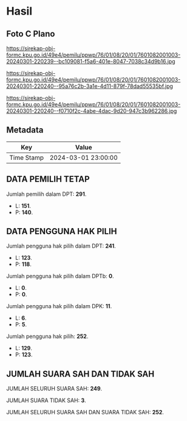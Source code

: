 # Hasil

## Foto C Plano

https://sirekap-obj-formc.kpu.go.id/49e4/pemilu/ppwp/76/01/08/20/01/7601082001003-20240301-220239--bc109081-f5a6-401e-8047-7038c34d9b16.jpg

https://sirekap-obj-formc.kpu.go.id/49e4/pemilu/ppwp/76/01/08/20/01/7601082001003-20240301-220240--95a76c2b-3a1e-4d11-879f-78dad55535bf.jpg

https://sirekap-obj-formc.kpu.go.id/49e4/pemilu/ppwp/76/01/08/20/01/7601082001003-20240301-220240--f0710f2c-4abe-4dac-9d20-947c3b962286.jpg


## Metadata

| Key        | Value               |
| ---------- | ------------------- |
| Time Stamp | 2024-03-01 23:00:00 |


## DATA PEMILIH TETAP

Jumlah pemilih dalam DPT: **291**.
 * L: **151**.
 * P: **140**.

## DATA PENGGUNA HAK PILIH

Jumlah pengguna hak pilih dalam DPT: **241**.
 * L: **123**.
 * P: **118**.

Jumlah pengguna hak pilih dalam DPTb: **0**.
 * L: **0**.
 * P: **0**.

Jumlah pengguna hak pilih dalam DPK: **11**.
 * L: **6**.
 * P: **5**.

Jumlah pengguna hak pilih: **252**.
 * L: **129**.
 * P: **123**.

## JUMLAH SUARA SAH DAN TIDAK SAH

JUMLAH SELURUH SUARA SAH: **249**.

JUMLAH SUARA TIDAK SAH: **3**.

JUMLAH SELURUH SUARA SAH DAN SUARA TIDAK SAH: **252**.


